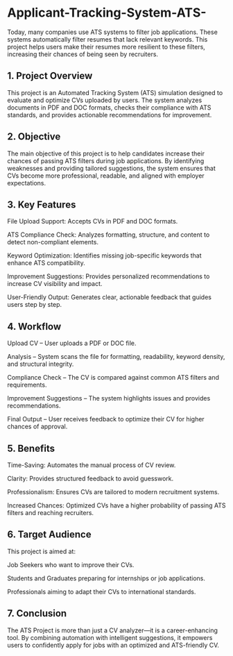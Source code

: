 # Applicant-Tracking-System-ATS-
Today, many companies use ATS systems to filter job applications. These systems automatically filter resumes that lack relevant keywords. This project helps users make their resumes more resilient to these filters, increasing their chances of being seen by recruiters.

## 1. Project Overview
This project is an Automated Tracking System (ATS) simulation designed to evaluate and optimize CVs uploaded by users. The system analyzes documents in PDF and DOC formats, checks their compliance with ATS standards, and provides actionable recommendations for improvement.

## 2. Objective
The main objective of this project is to help candidates increase their chances of passing ATS filters during job applications. By identifying weaknesses and providing tailored suggestions, the system ensures that CVs become more professional, readable, and aligned with employer expectations.

## 3. Key Features
File Upload Support: Accepts CVs in PDF and DOC formats.

ATS Compliance Check: Analyzes formatting, structure, and content to detect non-compliant elements.

Keyword Optimization: Identifies missing job-specific keywords that enhance ATS compatibility.

Improvement Suggestions: Provides personalized recommendations to increase CV visibility and impact.

User-Friendly Output: Generates clear, actionable feedback that guides users step by step.

## 4. Workflow

Upload CV – User uploads a PDF or DOC file.

Analysis – System scans the file for formatting, readability, keyword density, and structural integrity.

Compliance Check – The CV is compared against common ATS filters and requirements.

Improvement Suggestions – The system highlights issues and provides recommendations.

Final Output – User receives feedback to optimize their CV for higher chances of approval.

## 5. Benefits

Time-Saving: Automates the manual process of CV review.

Clarity: Provides structured feedback to avoid guesswork.

Professionalism: Ensures CVs are tailored to modern recruitment systems.

Increased Chances: Optimized CVs have a higher probability of passing ATS filters and reaching recruiters.

## 6. Target Audience

This project is aimed at:

Job Seekers who want to improve their CVs.

Students and Graduates preparing for internships or job applications.

Professionals aiming to adapt their CVs to international standards.

## 7. Conclusion

The ATS Project is more than just a CV analyzer—it is a career-enhancing tool. By combining automation with intelligent suggestions, it empowers users to confidently apply for jobs with an optimized and ATS-friendly CV.
